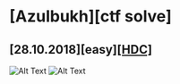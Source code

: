 # [Azulbukh][ctf solve]
## [28.10.2018][easy][[HDC]](https://github.com/Zulbukharov/CTF/tree/master/hdc)


![Alt Text](https://i.pinimg.com/originals/72/a3/6b/72a36b11250e85d449343c2b844fb7b6.gif)
![Alt Text](https://github.com/Zulbukharov/filler/img/image.png)
